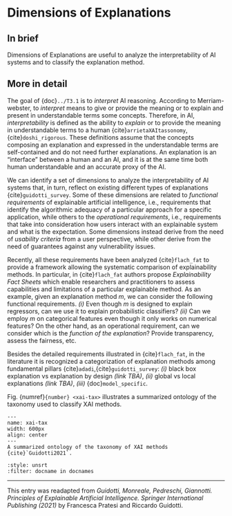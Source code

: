 # Dimensions of Explanations

## In brief
Dimensions of Explanations are useful to analyze the interpretability of AI systems and to classify the explanation method. 

## More in detail

The goal of {doc}`../T3.1` is to *interpret* AI reasoning. According to Merriam-webster, to *interpret* means to give or provide the meaning or to explain and present in understandable terms some concepts.
Therefore, in AI, *interpretability* is defined as the ability to *explain* or to provide the meaning in understandable terms to a human {cite}`arrietaXAItassonomy`,{cite}`doshi_rigorous`. These definitions assume that the concepts composing an explanation and expressed in the understandable terms are self-contained and do not need further explanations. An explanation is an “interface” between a human and an AI, and it is at the same time both human understandable and an accurate proxy of the AI.

We can identify a set of dimensions to analyze the interpretability of AI systems that, in turn, reflect on existing different types of explanations {cite}`guidotti_survey`. 
Some of these dimensions are related to *functional requirements* of explainable artificial intelligence, i.e., requirements that identify the algorithmic adequacy of a particular approach for a specific application, while others to the *operational requirements*, i.e., requirements that take into consideration how users interact with an explainable system and what is the expectation. 
Some dimensions instead derive from the need of *usability criteria* from a user perspective, while other derive from the need of guarantees against any vulnerability issues. 

Recently, all these requirements have been analyzed {cite}`flach_fat` to provide a framework allowing the systematic comparison of explainability methods. In particular, in {cite}`flach_fat` authors propose *Explainability Fact Sheets* which enable researchers and practitioners to assess capabilities and limitations of a particular explainable method. 
As an example, given an explanation method *m*, we can consider the following functional requirements. 
*(i)* Even though *m* is designed to explain regressors, can we use it to explain probabilistic classifiers?
*(ii)* Can we employ *m* on categorical features even though it only works on numerical features? On the other hand, as an operational requirement, can we consider which is the *function of the explanation*? Provide transparency, assess the fairness, etc.

Besides the detailed requirements illustrated in {cite}`flach_fat`, in the literature it is recognized a categorization of explanation methods among fundamental pillars {cite}`adadi`,{cite}`guidotti_survey`: *(i)* black box explanation vs explanation by design *(link TBA)*, *(ii)* global vs local explanations *(link TBA)*, *(iii)* {doc}`model_specific`. <!---In the following we present details of these distinctions and other important features characterizing XAI methods.--> 

Fig. {numref}`{number} <xai-tax>` illustrates a summarized ontology of the taxonomy used to classify XAI methods.

```{figure} ./xai_taxonomy.png
---
name: xai-tax
width: 600px
align: center
---
A summarized ontology of the taxonomy of XAI methods {cite}`Guidotti2021`.
```



```{bibliography}
:style: unsrt
:filter: docname in docnames
```

---
 
This entry was readapted from *Guidotti, Monreale, Pedreschi, Giannotti. Principles of Explainable Artificial Intelligence. Springer International Publishing (2021)* by Francesca Pratesi and Riccardo Guidotti.
